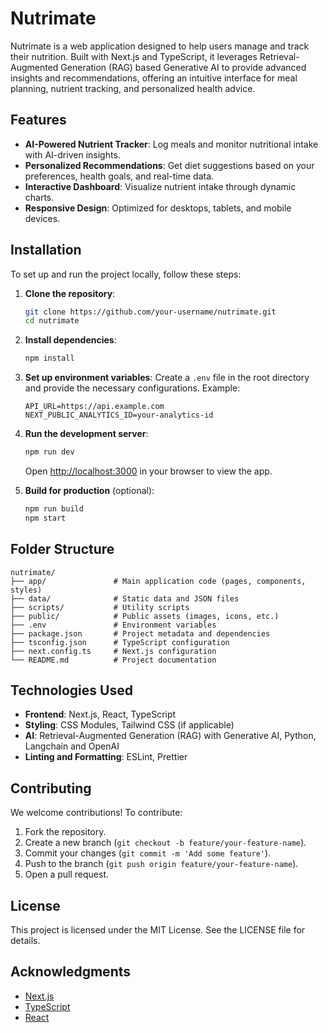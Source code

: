 # Nutrimate

Nutrimate is a web application designed to help users manage and track their nutrition. Built with Next.js and TypeScript, it leverages Retrieval-Augmented Generation (RAG) based Generative AI to provide advanced insights and recommendations, offering an intuitive interface for meal planning, nutrient tracking, and personalized health advice.

## Features

- **AI-Powered Nutrient Tracker**: Log meals and monitor nutritional intake with AI-driven insights.
- **Personalized Recommendations**: Get diet suggestions based on your preferences, health goals, and real-time data.
- **Interactive Dashboard**: Visualize nutrient intake through dynamic charts.
- **Responsive Design**: Optimized for desktops, tablets, and mobile devices.

## Installation

To set up and run the project locally, follow these steps:

1. **Clone the repository**:

   ```bash
   git clone https://github.com/your-username/nutrimate.git
   cd nutrimate
   ```

2. **Install dependencies**:

   ```bash
   npm install
   ```

3. **Set up environment variables**:
   Create a `.env` file in the root directory and provide the necessary configurations. Example:

   ```env
   API_URL=https://api.example.com
   NEXT_PUBLIC_ANALYTICS_ID=your-analytics-id
   ```

4. **Run the development server**:

   ```bash
   npm run dev
   ```

   Open [http://localhost:3000](http://localhost:3000) in your browser to view the app.

5. **Build for production** (optional):

   ```bash
   npm run build
   npm start
   ```

## Folder Structure

```
nutrimate/
├── app/               # Main application code (pages, components, styles)
├── data/              # Static data and JSON files
├── scripts/           # Utility scripts
├── public/            # Public assets (images, icons, etc.)
├── .env               # Environment variables
├── package.json       # Project metadata and dependencies
├── tsconfig.json      # TypeScript configuration
├── next.config.ts     # Next.js configuration
└── README.md          # Project documentation
```

## Technologies Used

- **Frontend**: Next.js, React, TypeScript
- **Styling**: CSS Modules, Tailwind CSS (if applicable)
- **AI**: Retrieval-Augmented Generation (RAG) with Generative AI, Python, Langchain and OpenAI
- **Linting and Formatting**: ESLint, Prettier

## Contributing

We welcome contributions! To contribute:

1. Fork the repository.
2. Create a new branch (`git checkout -b feature/your-feature-name`).
3. Commit your changes (`git commit -m 'Add some feature'`).
4. Push to the branch (`git push origin feature/your-feature-name`).
5. Open a pull request.

## License

This project is licensed under the MIT License. See the LICENSE file for details.

## Acknowledgments

- [Next.js](https://nextjs.org/)
- [TypeScript](https://www.typescriptlang.org/)
- [React](https://reactjs.org/)
